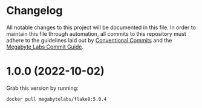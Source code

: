 # Changelog

All notable changes to this project will be documented in this file. In order to maintain this file through automation, all commits to this repository must adhere to the guidelines laid out by [Conventional Commits](https://conventionalcommits.org) and the [Megabyte Labs Commit Guide](https://megabyte.space/docs/contributing/commits).

# 1.0.0 (2022-10-02)





Grab this version by running:


```shell
docker pull megabytelabs/flake8:5.0.4
```
